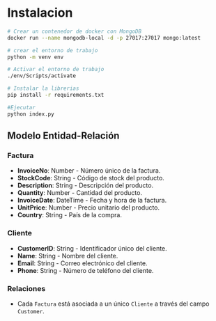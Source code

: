 # Instalacion



```bash
# Crear un contenedor de docker con MongoDB
docker run --name mongodb-local -d -p 27017:27017 mongo:latest

# crear el entorno de trabajo
python -m venv env

# Activar el entorno de trabajo
./env/Scripts/activate

# Instalar la librerias
pip install -r requirements.txt

#Ejecutar
python index.py

```

## Modelo Entidad-Relación

### Factura
- **InvoiceNo**: Number - Número único de la factura.
- **StockCode**: String - Código de stock del producto.
- **Description**: String - Descripción del producto.
- **Quantity**: Number - Cantidad del producto.
- **InvoiceDate**: DateTime - Fecha y hora de la factura.
- **UnitPrice**: Number - Precio unitario del producto.
- **Country**: String - País de la compra.

### Cliente
- **CustomerID**: String - Identificador único del cliente.
- **Name**: String - Nombre del cliente.
- **Email**: String - Correo electrónico del cliente.
- **Phone**: String - Número de teléfono del cliente.

### Relaciones
- Cada `Factura` está asociada a un único `Cliente` a través del campo `Customer`.